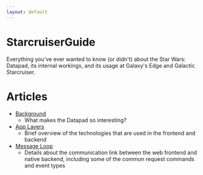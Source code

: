 ```yaml
---
layout: default
---
```


# StarcruiserGuide

Everything you've ever wanted to know (or didn't) about the Star Wars: Datapad, its internal workings, and its usage at Galaxy's Edge and Galactic Starcruiser.

# Articles

* [Background](/background/)
  * What makes the Datapad so interesting?
* [App Layers](/app-layers/)
  * Brief overview of the technologies that are used in the frontend and backend
* [Message Loop](/message-loop/)
  * Details about the communication link between the web frontend and native backend, including some of the common request commands and event types